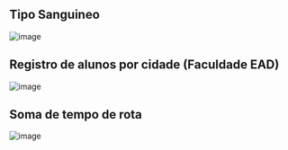 ## Tipo Sanguineo
![image](https://github.com/Fabio-jr-SM/curso-python/assets/91484736/126dd6b8-0f3d-45f6-83f7-1bf4605703d8)

## Registro de alunos por cidade (Faculdade EAD)
![image](https://github.com/Fabio-jr-SM/curso-python/assets/91484736/b4cc5913-a6dd-4f56-a116-f7602998fe23)

## Soma de tempo de rota
![image](https://github.com/Fabio-jr-SM/curso-python/assets/91484736/6104d91e-b81d-4423-8572-0c1c49b69f5d)

